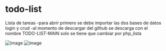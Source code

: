 # todo-list
Lista de tareas
-para abrir primero se debe importar las dos bases de datos login y crud 
-al momento de descargar del github se descarga con el nombre TODO-LIST-MAIN solo se tiene que cambiar por php_lista 

![image](https://user-images.githubusercontent.com/94126925/152263278-0d4a5041-d9bf-439f-bdcd-7df2b222b14f.png)
![image](https://user-images.githubusercontent.com/94126925/152263342-74302e74-f196-4be1-a553-92afb1b16917.png)
